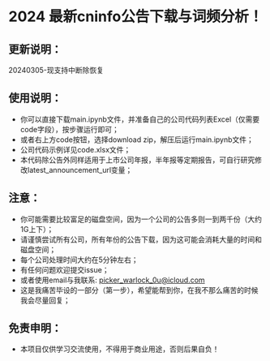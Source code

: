 # 2024 最新cninfo公告下载与词频分析！
## 更新说明：
20240305-现支持中断除恢复
## 使用说明：
* 你可以直接下载main.ipynb文件，并准备自己的公司代码列表Excel（仅需要code字段），按步骤运行即可；
* 或者右上方code按钮，选择download zip，解压后运行main.ipynb文件；
* 公司代码示例详见code.xlsx文件；
* 本代码除公告外同样适用于上市公司年报，半年报等定期报告，可自行研究修改latest_announcement_url变量；
## 注意：
* 你可能需要比较富足的磁盘空间，因为一个公司的公告多则一到两千份（大约1G上下）；
* 请谨慎尝试所有公司，所有年份的公告下载，因为这可能会消耗大量的时间和磁盘空间；
* 每个公司处理时间大约在5分钟左右；
* 有任何问题欢迎提交issue；
* 或者使用email与我联系: picker_warlock_0u@icloud.com
* 这是我痛苦毕设的一部分（第一步），希望能帮到你，在我不那么痛苦的时候我会尽量回复；
## 免责申明：
* 本项目仅供学习交流使用，不得用于商业用途，否则后果自负！
